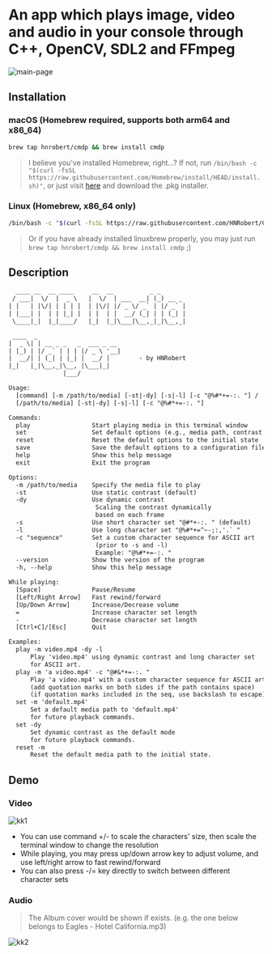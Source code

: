# An app which plays image, video and audio in your console through C++, OpenCV, SDL2 and FFmpeg

![main-page](https://github.com/user-attachments/assets/a1988f68-5e57-49c5-920a-b7a8d57c9f11)

## Installation

### macOS (Homebrew required, supports both arm64 and x86_64)

```sh
brew tap hnrobert/cmdp && brew install cmdp
```

> I believe you've installed Homebrew, right...? If not, run `/bin/bash -c "$(curl -fsSL https://raw.githubusercontent.com/Homebrew/install/HEAD/install.sh)"`, or just visit [here](https://github.com/Homebrew/brew/releases) and download the .pkg installer.

### Linux (Homebrew, x86_64 only)

```sh
/bin/bash -c "$(curl -fsSL https://raw.githubusercontent.com/HNRobert/CMD-Media-Player/main/linux_install.sh)"
```

> Or if you have already installed linuxbrew properly, you may just run `brew tap hnrobert/cmdp && brew install cmdp` ;)

## Description

```txt
  ____ __  __ ____     __  __          _ _       
 / ___|  \/  |  _ \   |  \/  | ___  __| (_) __ _ 
| |   | |\/| | | | |  | |\/| |/ _ \/ _` | |/ _` |
| |___| |  | | |_| |  | |  | |  __/ (_| | | (_| |
 \____|_|  |_|____/   |_|  |_|\___|\__,_|_|\__,_|

 ____  _                       
|  _ \| | __ _ _   _  ___ _ __ 
| |_) | |/ _` | | | |/ _ \ '__|
|  __/| | (_| | |_| |  __/ |        - by HNRobert
|_|   |_|\__,_|\__, |\___|_|   
               |___/ 

Usage:
  [command] [-m /path/to/media] [-st|-dy] [-s|-l] [-c "@%#*+=-:. "] /
  [/path/to/media] [-st|-dy] [-s|-l] [-c "@%#*+=-:. "] 

Commands:
  play                 Start playing media in this terminal window
  set                  Set default options (e.g., media path, contrast mode)
  reset                Reset the default options to the initial state
  save                 Save the default options to a configuration file
  help                 Show this help message
  exit                 Exit the program

Options:
  -m /path/to/media    Specify the media file to play
  -st                  Use static contrast (default)
  -dy                  Use dynamic contrast 
                        Scaling the contrast dynamically 
                        based on each frame
  -s                   Use short character set "@#*+-:. " (default)
  -l                   Use long character set "@%#*+=^~-;:,'.` "
  -c "sequence"        Set a custom character sequence for ASCII art 
                        (prior to -s and -l)
                        Example: "@%#*+=-:. "
  --version            Show the version of the program
  -h, --help           Show this help message

While playing:
  [Space]              Pause/Resume
  [Left/Right Arrow]   Fast rewind/forward
  [Up/Down Arrow]      Increase/Decrease volume
  =                    Increase character set length
  -                    Decrease character set length
  [Ctrl+C]/[Esc]       Quit

Examples:
  play -m video.mp4 -dy -l
      Play 'video.mp4' using dynamic contrast and long character set 
      for ASCII art.
  play -m 'a video.mp4' -c "@#&*+=-:. "
      Play 'a video.mp4' with a custom character sequence for ASCII art.
      (add quotation marks on both sides if the path contains space)
      (if quotation marks included in the seq, use backslash to escape)
  set -m 'default.mp4'
      Set a default media path to 'default.mp4'
      for future playback commands.
  set -dy
      Set dynamic contrast as the default mode 
      for future playback commands.
  reset -m
      Reset the default media path to the initial state.

```

## Demo

### Video

![kk1](https://github.com/user-attachments/assets/6c2b3a48-f8ac-4748-9b28-0794eebf66ea)

- You can use command +/- to scale the characters' size, then scale the terminal window to change the resolution
- While playing, you may press up/down arrow key to adjust volume, and use left/right arrow to fast rewind/forward
- You can also press -/= key directly to switch between different character sets

### Audio

> The Album cover would be shown if exists. (e.g. the one below belongs to Eagles - Hotel California.mp3)

![kk2](https://github.com/user-attachments/assets/6d5519f2-7bf7-43b1-9c01-cb421c8c4ea4)
